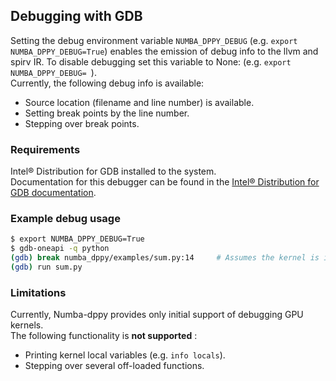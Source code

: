 ## Debugging with GDB

Setting the debug environment variable `NUMBA_DPPY_DEBUG` (e.g. `export NUMBA_DPPY_DEBUG=True`) enables 
the emission of debug info to the llvm and spirv IR.
To disable debugging set this variable to None: (e.g. `export NUMBA_DPPY_DEBUG= `).  
Currently, the following debug info is available:
- Source location (filename and line number) is available. 
- Setting break points by the line number.
- Stepping over break points.

### Requirements

Intel® Distribution for GDB installed to the system.  
Documentation for this debugger can be found in the 
[Intel® Distribution for GDB documentation](https://software.intel.com/content/www/us/en/develop/tools/oneapi/components/distribution-for-gdb.html).

### Example debug usage

```bash
$ export NUMBA_DPPY_DEBUG=True
$ gdb-oneapi -q python  
(gdb) break numba_dppy/examples/sum.py:14     # Assumes the kernel is in file sum.py, at line 14  
(gdb) run sum.py
```

### Limitations

Currently, Numba-dppy provides only initial support of debugging GPU kernels.  
The following functionality is **not supported** :
- Printing kernel local variables (e.g. ```info locals```).
- Stepping over several off-loaded functions.
